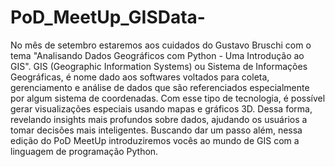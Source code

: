 # PoD_MeetUp_GISData-
No mês de setembro estaremos aos cuidados do Gustavo Bruschi com o tema "Analisando Dados Geográficos com Python - Uma Introdução ao GIS".   GIS (Geographic Information Systems) ou Sistema de Informações Geográficas, é nome dado aos softwares voltados para coleta, gerenciamento e análise de dados que são referenciados especialmente por algum sistema de coordenadas. Com esse tipo de tecnologia, é possível gerar visualizações especiais usando mapas e gráficos 3D. Dessa forma, revelando insights mais profundos sobre dados, ajudando os usuários a tomar decisões mais inteligentes. Buscando dar um passo além, nessa edição do PoD MeetUp introduziremos vocês ao mundo de GIS com a linguagem de programação Python.
